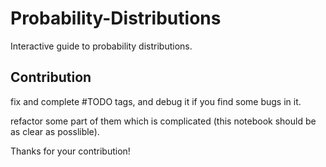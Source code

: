 # Probability-Distributions

Interactive guide to probability distributions.

## Contribution

fix and complete #TODO tags, and debug it if you find some bugs in it.

refactor some part of them which is complicated (this notebook should be as clear as posslible).

Thanks for your contribution!
